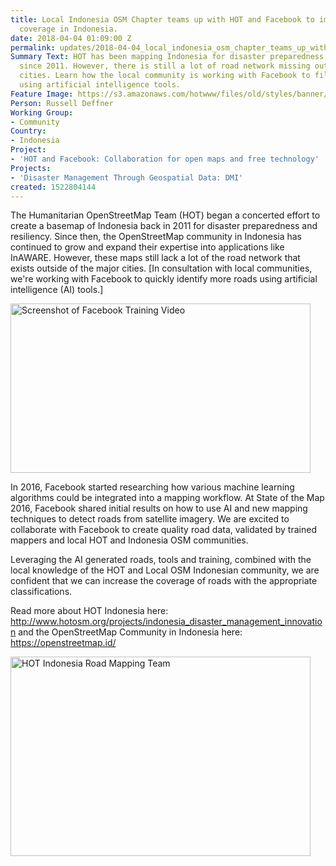 ```yaml
---
title: Local Indonesia OSM Chapter teams up with HOT and Facebook to improve road
  coverage in Indonesia.
date: 2018-04-04 01:09:00 Z
permalink: updates/2018-04-04_local_indonesia_osm_chapter_teams_up_with_hot_and_facebook_to_improve_road
Summary Text: HOT has been mapping Indonesia for disaster preparedness and resiliency
  since 2011. However, there is still a lot of road network missing outside the major
  cities. Learn how the local community is working with Facebook to fill in the gaps
  using artificial intelligence tools.
Feature Image: https://s3.amazonaws.com/hotwww/files/old/styles/banner/public/RoadMasks.png
Person: Russell Deffner
Working Group:
- Community
Country:
- Indonesia
Project:
- 'HOT and Facebook: Collaboration for open maps and free technology'
Projects:
- 'Disaster Management Through Geospatial Data: DMI'
created: 1522804144
---
```


The Humanitarian OpenStreetMap Team (HOT) began a concerted effort to create a basemap of Indonesia back in 2011 for disaster preparedness and resiliency. Since then, the OpenStreetMap community in Indonesia has continued to grow and expand their expertise into applications like InAWARE. However, these maps still lack a lot of the road network that exists outside of the major cities. [In consultation with local communities, we're working with Facebook to quickly identify more roads using artificial intelligence (AI) tools.]

<img class="image-large" title="Road Masks" src="https://s3.amazonaws.com/hotwww/files/old/styles/large/public/RoadMasks.png?itok=3553RzYH" alt="Screenshot of Facebook Training Video" style="width:480px;height:271px;">

In 2016, Facebook started researching how various machine learning algorithms could be integrated into a mapping workflow. At State of the Map 2016, Facebook shared initial results on how to use AI and new mapping techniques to detect roads from satellite imagery. We are excited to collaborate with Facebook to create quality road data, validated by trained mappers and local HOT and Indonesia OSM communities.

Leveraging the AI generated roads, tools and training, combined with the local knowledge of the HOT and Local OSM Indonesian community, we are confident that we can increase the coverage of roads with the appropriate classifications.

Read more about HOT Indonesia here:<a href="http://www.hotosm.org/projects/indonesia_disaster_management_innovation"> http://www.hotosm.org/projects/indonesia_disaster_management_innovation</a> and the OpenStreetMap Community in Indonesia here:<a href="https://openstreetmap.id/"> https://openstreetmap.id/</a>

<img class="image-large" title="Indonesia Team" src="https://s3.amazonaws.com/hotwww/files/old/styles/large/public/IDTeam.jpg?itok=f8N438A5" alt="HOT Indonesia Road Mapping Team" style="width:480px;height:319px;">
